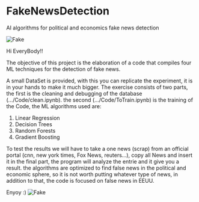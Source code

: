 # FakeNewsDetection
AI algorithms for political and economics fake news detection

![Fake](https://user-images.githubusercontent.com/83624261/217101990-65333576-401b-48d9-bc41-0a74b1423680.png)

Hi EveryBody!!

The objective of this project is the elaboration of a code that compiles four ML techniques for the detection of fake news.

A small DataSet is provided, with this you can replicate the experiment, it is in your hands to make it much bigger.
The exercise consists of two parts, the first is the cleaning and debugging of the database (.../Code/clean.ipynb). the second (.../Code/ToTrain.ipynb) is the training of the Code, the ML algorithms used are:

  1. Linear Regression
  2. Decision Trees
  3. Random Forests
  4. Gradient Boosting

To test the results we will have to take a one news (scrap) from an official portal (cnn, new york times, Fox News, reuters...), copy all News and insert it in the final part, the program will analyze the entrie and it give you a result. the algorithms are optimized to find false news in the political and economic sphere, so it is not worth putting whatever type of news, in addition to that, the code is focused on false news in EEUU.

Enyoy :)
![Fake](https://user-images.githubusercontent.com/83624261/217101990-65333576-401b-48d9-bc41-0a74b1423680.png)
